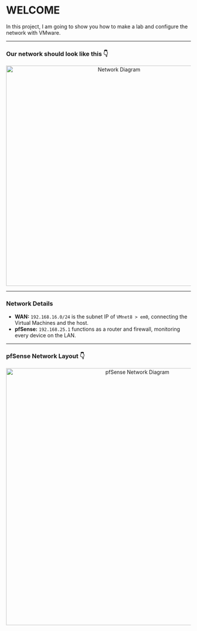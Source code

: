 # WELCOME

In this project, I am going to show you how to make a lab and configure the network with VMware.

---

### Our network should look like this 👇

<p align="center">
  <img src="https://github.com/user-attachments/assets/73a1ea38-87c6-48e3-81df-c7bd885950d1" alt="Network Diagram" width="600">
</p>

---

### Network Details

- **WAN:** `192.168.16.0/24` is the subnet IP of `VMnet8 > em0`, connecting the Virtual Machines and the host.  
- **pfSense:** `192.168.25.1` functions as a router and firewall, monitoring every device on the LAN.

---

### pfSense Network Layout 👇

<p align="center">
  <img src="https://github.com/user-attachments/assets/4563aad6-39bf-4b5f-b2a5-01aa7ba3ea97" alt="pfSense Network Diagram" width="700">
</p>
